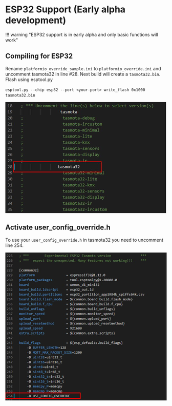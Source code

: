# ESP32 Support (Early alpha development)

!!! warning "ESP32 support is in early alpha and only basic functions will work"

## Compiling for ESP32

Rename `platformio_override_sample.ini` to `platformio_override.ini` and uncomment tasmota32 in line #28. Next build will create a `tasmota32.bin`. Flash using esptool.py

`esptool.py --chip esp32 --port <your-port> write_flash 0x1000 tasmota32.bin`

![platformio_override.ini](_media/esp32-pio.jpg)

## Activate user_config_override.h

To use your `user_config_override.h` in tasmota32 you need to uncomment line 254.

![user_config_override.ini](_media/esp32-uco.jpg)
